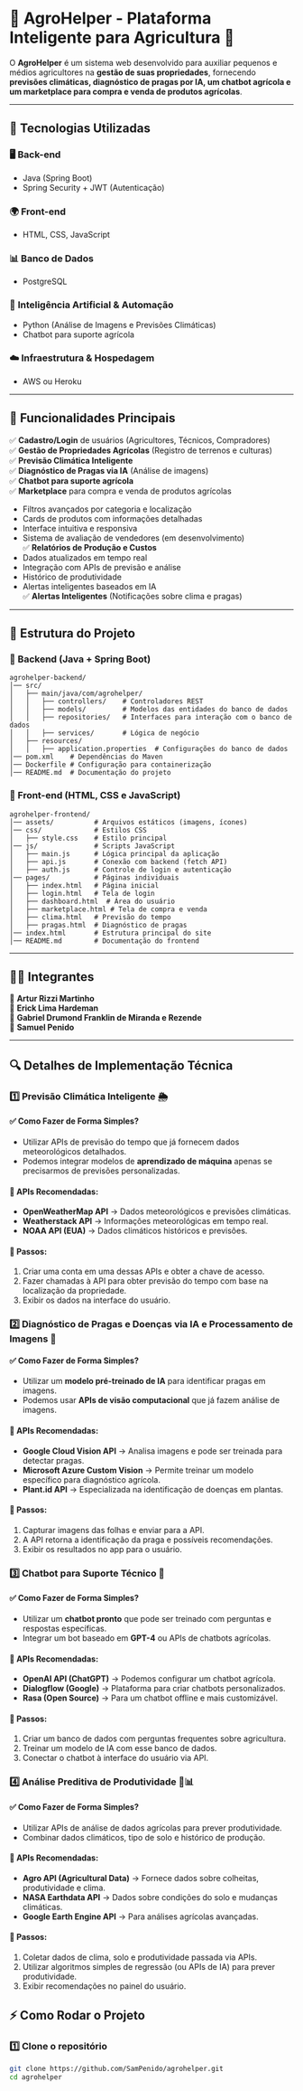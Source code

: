 # 🌱 AgroHelper - Plataforma Inteligente para Agricultura 🚜  

O **AgroHelper** é um sistema web desenvolvido para auxiliar pequenos e médios agricultores na **gestão de suas propriedades**, fornecendo **previsões climáticas, diagnóstico de pragas por IA, um chatbot agrícola e um marketplace para compra e venda de produtos agrícolas**.

---

## 📌 Tecnologias Utilizadas  

### 🖥️ **Back-end**  
- Java (Spring Boot)  
- Spring Security + JWT (Autenticação)  

### 🌍 **Front-end**  
- HTML, CSS, JavaScript  

### 📊 **Banco de Dados**  
- PostgreSQL  

### 🤖 **Inteligência Artificial & Automação**  
- Python (Análise de Imagens e Previsões Climáticas)  
- Chatbot para suporte agrícola  

### ☁️ **Infraestrutura & Hospedagem**  
- AWS ou Heroku  

---

## 🚀 Funcionalidades Principais  
✅ **Cadastro/Login** de usuários (Agricultores, Técnicos, Compradores)  
✅ **Gestão de Propriedades Agrícolas** (Registro de terrenos e culturas)  
✅ **Previsão Climática Inteligente**  
✅ **Diagnóstico de Pragas via IA** (Análise de imagens)  
✅ **Chatbot para suporte agrícola**  
✅ **Marketplace** para compra e venda de produtos agrícolas  
   - Filtros avançados por categoria e localização  
   - Cards de produtos com informações detalhadas  
   - Interface intuitiva e responsiva  
   - Sistema de avaliação de vendedores (em desenvolvimento)  
✅ **Relatórios de Produção e Custos**  
   - Dados atualizados em tempo real  
   - Integração com APIs de previsão e análise  
   - Histórico de produtividade  
   - Alertas inteligentes baseados em IA  
✅ **Alertas Inteligentes** (Notificações sobre clima e pragas)  

---

## 📂 Estrutura do Projeto  

### 📌 Backend (Java + Spring Boot)
```
agrohelper-backend/
│── src/
│   ├── main/java/com/agrohelper/
│   │   ├── controllers/    # Controladores REST
│   │   ├── models/         # Modelos das entidades do banco de dados
│   │   ├── repositories/   # Interfaces para interação com o banco de dados
│   │   ├── services/       # Lógica de negócio
│   ├── resources/
│   │   ├── application.properties  # Configurações do banco de dados
│── pom.xml    # Dependências do Maven
│── Dockerfile # Configuração para containerização
│── README.md  # Documentação do projeto
```

### 📌 Front-end (HTML, CSS e JavaScript)
```
agrohelper-frontend/
│── assets/          # Arquivos estáticos (imagens, ícones)
│── css/             # Estilos CSS
│   ├── style.css    # Estilo principal
│── js/              # Scripts JavaScript
│   ├── main.js      # Lógica principal da aplicação
│   ├── api.js       # Conexão com backend (fetch API)
│   ├── auth.js      # Controle de login e autenticação
│── pages/           # Páginas individuais
│   ├── index.html   # Página inicial
│   ├── login.html   # Tela de login
│   ├── dashboard.html  # Área do usuário
│   ├── marketplace.html # Tela de compra e venda
│   ├── clima.html   # Previsão do tempo
│   ├── pragas.html  # Diagnóstico de pragas
│── index.html       # Estrutura principal do site
│── README.md        # Documentação do frontend
```

---

## 👨‍💻 Integrantes  
🔹 **Artur Rizzi Martinho**  
🔹 **Erick Lima Hardeman**  
🔹 **Gabriel Drumond Franklin de Miranda e Rezende**  
🔹 **Samuel Penido**  

---

## 🔍 Detalhes de Implementação Técnica

### **1️⃣ Previsão Climática Inteligente** 🌦️
#### ✅ **Como Fazer de Forma Simples?**
* Utilizar APIs de previsão do tempo que já fornecem dados meteorológicos detalhados.
* Podemos integrar modelos de **aprendizado de máquina** apenas se precisarmos de previsões personalizadas.

#### 🔧 **APIs Recomendadas:**
* **OpenWeatherMap API** → Dados meteorológicos e previsões climáticas.
* **Weatherstack API** → Informações meteorológicas em tempo real.
* **NOAA API (EUA)** → Dados climáticos históricos e previsões.

#### 🚀 **Passos:**
1. Criar uma conta em uma dessas APIs e obter a chave de acesso.
2. Fazer chamadas à API para obter previsão do tempo com base na localização da propriedade.
3. Exibir os dados na interface do usuário.

### **2️⃣ Diagnóstico de Pragas e Doenças via IA e Processamento de Imagens** 🐛
#### ✅ **Como Fazer de Forma Simples?**
* Utilizar um **modelo pré-treinado de IA** para identificar pragas em imagens.
* Podemos usar **APIs de visão computacional** que já fazem análise de imagens.

#### 🔧 **APIs Recomendadas:**
* **Google Cloud Vision API** → Analisa imagens e pode ser treinada para detectar pragas.
* **Microsoft Azure Custom Vision** → Permite treinar um modelo específico para diagnóstico agrícola.
* **Plant.id API** → Especializada na identificação de doenças em plantas.

#### 🚀 **Passos:**
1. Capturar imagens das folhas e enviar para a API.
2. A API retorna a identificação da praga e possíveis recomendações.
3. Exibir os resultados no app para o usuário.

### **3️⃣ Chatbot para Suporte Técnico** 🤖
#### ✅ **Como Fazer de Forma Simples?**
* Utilizar um **chatbot pronto** que pode ser treinado com perguntas e respostas específicas.
* Integrar um bot baseado em **GPT-4** ou APIs de chatbots agrícolas.

#### 🔧 **APIs Recomendadas:**
* **OpenAI API (ChatGPT)** → Podemos configurar um chatbot agrícola.
* **Dialogflow (Google)** → Plataforma para criar chatbots personalizados.
* **Rasa (Open Source)** → Para um chatbot offline e mais customizável.

#### 🚀 **Passos:**
1. Criar um banco de dados com perguntas frequentes sobre agricultura.
2. Treinar um modelo de IA com esse banco de dados.
3. Conectar o chatbot à interface do usuário via API.

### **4️⃣ Análise Preditiva de Produtividade** 🌾📊
#### ✅ **Como Fazer de Forma Simples?**
* Utilizar APIs de análise de dados agrícolas para prever produtividade.
* Combinar dados climáticos, tipo de solo e histórico de produção.

#### 🔧 **APIs Recomendadas:**
* **Agro API (Agricultural Data)** → Fornece dados sobre colheitas, produtividade e clima.
* **NASA Earthdata API** → Dados sobre condições do solo e mudanças climáticas.
* **Google Earth Engine API** → Para análises agrícolas avançadas.

#### 🚀 **Passos:**
1. Coletar dados de clima, solo e produtividade passada via APIs.
2. Utilizar algoritmos simples de regressão (ou APIs de IA) para prever produtividade.
3. Exibir recomendações no painel do usuário.


## ⚡ Como Rodar o Projeto  

### 1️⃣ **Clone o repositório**  
```bash
git clone https://github.com/SamPenido/agrohelper.git
cd agrohelper
```

